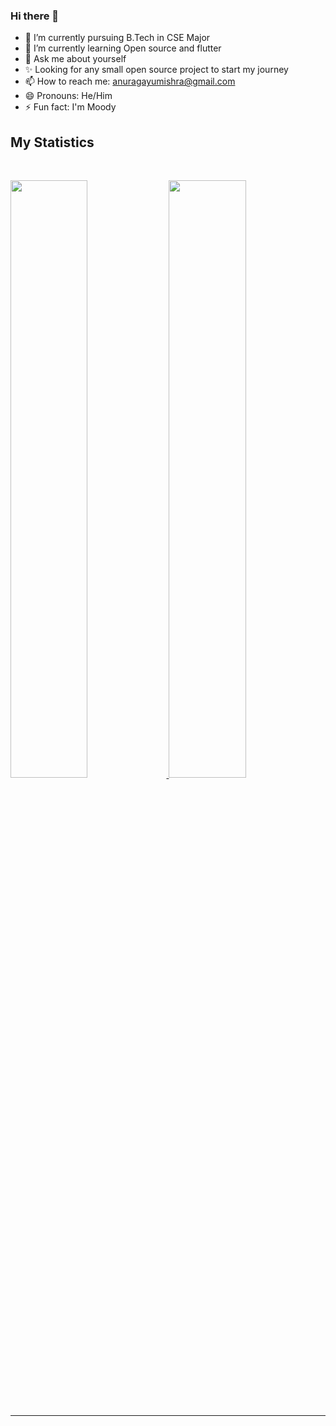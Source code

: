### Hi there 👋

- 🔭 I’m currently pursuing B.Tech in CSE Major
- 🌱 I’m currently learning Open source and flutter
- 💬 Ask me about yourself
- ✨ Looking for any small open source project to start my journey
- 📫 How to reach me: anuragayumishra@gmail.com
- 😄 Pronouns: He/Him
- ⚡ Fun fact: I'm Moody


## My Statistics

<br/>
<p align="left">
  <a href="https://Ayu-mishra.devv/">
  <img width="49.5%" src="https://github-readme-stats.vercel.app/api?username=Ayu-mishra&show_icons=true&theme=gruvbox&hide_border=true" />
    <img width="49.5%" src="https://github-readme-streak-stats.herokuapp.com/?user=Ayu-mishra&theme=gruvbox&hide_border=true" />
  </a>
</p>
<br>

------
